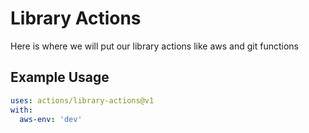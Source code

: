 # Library Actions

Here is where we will put our library actions like aws and git functions

## Example Usage

```yaml
uses: actions/library-actions@v1
with:
  aws-env: 'dev'
```
